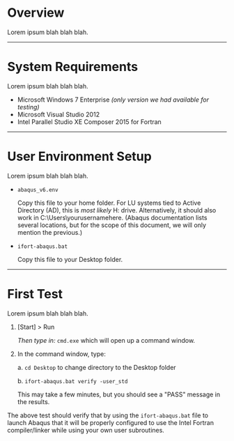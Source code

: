 # Overview
Lorem ipsum blah blah blah.

* * *

# System Requirements
Lorem ipsum blah blah blah.

* Microsoft Windows 7 Enterprise _(only version we had available for testing)_
* Microsoft Visual Studio 2012
* Intel Parallel Studio XE Composer 2015 for Fortran

* * *

# User Environment Setup
Lorem ipsum blah blah blah.

* `abaqus_v6.env`

  Copy this file to your home folder. For LU systems tied to Active Directory (AD), this is _most likely_ H: drive. Alternatively, it should also work in C:\Users\yourusernamehere. (Abaqus documentation lists several locations, but for the scope of this document, we will only mention the previous.)
  
* `ifort-abaqus.bat`

  Copy this file to your Desktop folder.

* * *

# First Test
Lorem ipsum blah blah blah.

1. [Start] > Run

   _Then type in:_ `cmd.exe` which will open up a command window.

2. In the command window, type:

   a. `cd Desktop` to change directory to the Desktop folder

   b. `ifort-abaqus.bat verify -user_std`
   
      This may take a few minutes, but you should see a "PASS" message in the results.

The above test should verify that by using the `ifort-abaqus.bat` file to launch Abaqus that it will be properly configured to use the Intel Fortran compiler/linker while using your own user subroutines.
